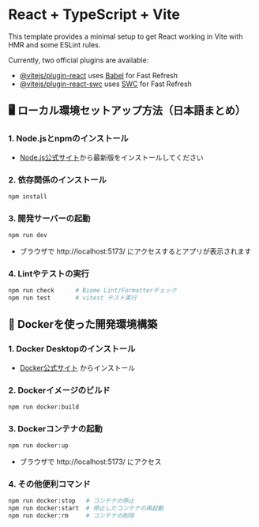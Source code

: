 # React + TypeScript + Vite

This template provides a minimal setup to get React working in Vite with HMR and some ESLint rules.

Currently, two official plugins are available:

- [@vitejs/plugin-react](https://github.com/vitejs/vite-plugin-react/blob/main/packages/plugin-react) uses [Babel](https://babeljs.io/) for Fast Refresh
- [@vitejs/plugin-react-swc](https://github.com/vitejs/vite-plugin-react/blob/main/packages/plugin-react-swc) uses [SWC](https://swc.rs/) for Fast Refresh

## 🖥️ ローカル環境セットアップ方法（日本語まとめ）

### 1. Node.jsとnpmのインストール
- [Node.js公式サイト](https://nodejs.org/)から最新版をインストールしてください

### 2. 依存関係のインストール
```bash
npm install
```

### 3. 開発サーバーの起動
```bash
npm run dev
```
- ブラウザで http://localhost:5173/ にアクセスするとアプリが表示されます

### 4. Lintやテストの実行
```bash
npm run check      # Biome Lint/Formatterチェック
npm run test       # vitest テスト実行
```

## 🐳 Dockerを使った開発環境構築

### 1. Docker Desktopのインストール
- [Docker公式サイト](https://www.docker.com/products/docker-desktop/) からインストール

### 2. Dockerイメージのビルド
```bash
npm run docker:build
```

### 3. Dockerコンテナの起動
```bash
npm run docker:up
```
- ブラウザで http://localhost:5173/ にアクセス

### 4. その他便利コマンド
```bash
npm run docker:stop   # コンテナの停止
npm run docker:start  # 停止したコンテナの再起動
npm run docker:rm     # コンテナの削除
```
